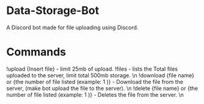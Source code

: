 # Data-Storage-Bot
A Discord bot made for file uploading using Discord. 

# Commands
!upload {Insert file} - limit 25mb of upload. 
!files - lists the Total files uploaded to the server, limit total 500mb storage. \n
!download {file name} or {the number of file listed (example: 1 )} - Download the file from the server, (make bot upload the file to the server). \n
!delete {file name} or {the number of file listed (example: 1 )} - Deletes the file from the server. \n


